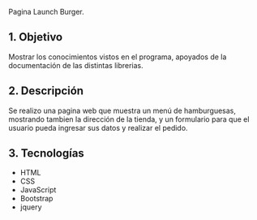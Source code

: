 Pagina Launch Burger.

## 1. Objetivo

Mostrar los conocimientos vistos en el programa, apoyados de la documentación de las distintas librerias.

## 2. Descripción

Se realizo una pagina web que muestra un menú de hamburguesas, mostrando tambien la dirección de la tienda, y un formulario para que el usuario pueda ingresar sus datos y realizar el pedido.

## 3. Tecnologías

- HTML
- CSS
- JavaScript
- Bootstrap
- jquery
